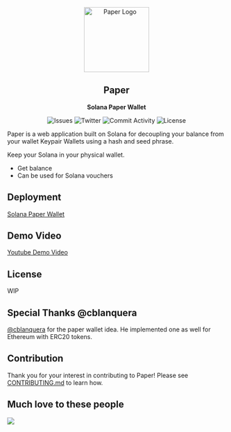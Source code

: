 <div align="center">
	<img width="150px" src="client/public/assets/logo.png" alt="Paper Logo">
	<h2>Paper</h2>
	<p>
		<strong>Solana Paper Wallet</strong>
	</p>
	<p>
		<img src="https://img.shields.io/github/issues/kquirapas/solana-paper-wallet?style=for-the-badge" alt="Issues">
		<img src="https://img.shields.io/twitter/follow/k_quirapas?color=%2300acee&style=for-the-badge" alt="Twitter">
		<img src="https://img.shields.io/github/commit-activity/w/kquirapas/solana-paper-wallet?style=for-the-badge" alt="Commit Activity">
		<img src="https://img.shields.io/github/license/kquirapas/solana-paper-wallet?style=for-the-badge" alt="License">
	</p>
</div>

Paper is a web application built on Solana for decoupling your balance from your wallet Keypair Wallets using a hash and seed phrase.

Keep your Solana in your physical wallet.

- Get balance
- Can be used for Solana vouchers

## Deployment

<a href="https://solana-paper-wallet.vercel.app/">Solana Paper Wallet</a>

## Demo Video

<a href="https://youtu.be/Q_MpMqxS8U4">Youtube Demo Video</a>

## License

WIP

## Special Thanks @cblanquera

<a href="https://github.com/cblanquera">@cblanquera</a> for the paper wallet idea. He implemented one as well for Ethereum with ERC20 tokens.

## Contribution

Thank you for your interest in contributing to Paper! Please see [CONTRIBUTING.md](./CONTRIBUTING.md) to learn how.

## Much love to these people
<div align="left">
<a href="https://github.com/kquirapas/solana-paper-wallet/graphs/contributors">
  <img src="https://contrib.rocks/image?repo=kquirapas/solana-paper-wallet" />
</a>
</div>
